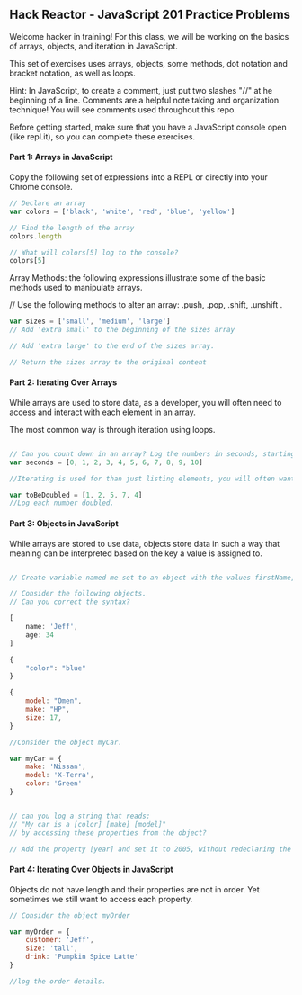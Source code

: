 ## Hack Reactor - JavaScript 201 Practice Problems

Welcome hacker in training! For this class, we will be working on the basics of arrays, objects, and iteration in JavaScript. 

This set of exercises uses arrays, objects, some methods, dot notation and bracket notation, as well as loops.

Hint: In JavaScript, to create a comment, just put two slashes "//" at he beginning of a line. Comments are a helpful note taking and organization technique! You will see comments used throughout this repo.

Before getting started, make sure that you have a JavaScript console open (like repl.it), so you can complete these exercises.
 
#### Part 1: Arrays in JavaScript 

Copy the following set of expressions into a REPL or directly into your Chrome console.

```JavaScript
// Declare an array
var colors = ['black', 'white', 'red', 'blue', 'yellow']

// Find the length of the array
colors.length

// What will colors[5] log to the console?
colors[5]
```

Array Methods: the following expressions illustrate some of the basic methods used to manipulate arrays.

// Use the following methods to alter an array: .push, .pop, .shift, .unshift .

```JavaScript
var sizes = ['small', 'medium', 'large']
// Add 'extra small' to the beginning of the sizes array

// Add 'extra large' to the end of the sizes array.   

// Return the sizes array to the original content

``` 

#### Part 2: Iterating Over Arrays

While arrays are used to store data, as a developer, you will often need to access and interact with each element in an array.

The most common way is through iteration using loops.

```JavaScript

// Can you count down in an array? Log the numbers in seconds, starting with 10.
var seconds = [0, 1, 2, 3, 4, 5, 6, 7, 8, 9, 10]
```
``` JavaScript
//Iterating is used for than just listing elements, you will often want to modify these elements. 

var toBeDoubled = [1, 2, 5, 7, 4]
//Log each number doubled.
```
#### Part 3: Objects in JavaScript

While arrays are stored to use data, objects store data in such a way that meaning can be interpreted based on the key a value is assigned to.

```JavaScript

// Create variable named me set to an object with the values firstName, lastName, and hobbies. consider the data types that will need to be used for each value.

// Consider the following objects. 
// Can you correct the syntax?

[
    name: 'Jeff',
    age: 34
]

{
    "color": "blue"
}

{
    model: "Omen",
    make: "HP",
    size: 17,
}
```
```JavaScript
//Consider the object myCar.  

var myCar = {
    make: 'Nissan',
    model: 'X-Terra',
    color: 'Green'
}


// can you log a string that reads: 
// "My car is a [color] [make] [model]" 
// by accessing these properties from the object?

// Add the property [year] and set it to 2005, without redeclaring the object.

```

#### Part 4: Iterating Over Objects in JavaScript

Objects do not have length and their properties are not in order. Yet sometimes we still want to access each property.

```JavaScript
// Consider the object myOrder

var myOrder = {
    customer: 'Jeff',
    size: 'tall',
    drink: 'Pumpkin Spice Latte'
}

//log the order details.
